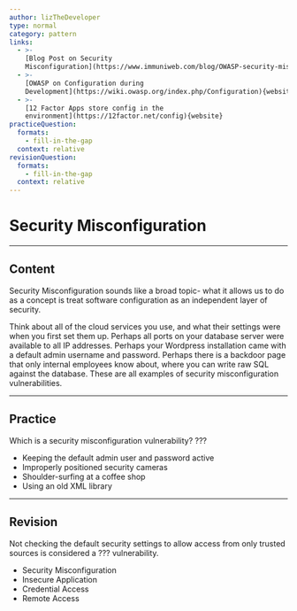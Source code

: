 ```yaml
---
author: lizTheDeveloper
type: normal
category: pattern
links:
  - >-
    [Blog Post on Security
    Misconfiguration](https://www.immuniweb.com/blog/OWASP-security-misconfiguration.html){website}
  - >-
    [OWASP on Configuration during
    Development](https://wiki.owasp.org/index.php/Configuration){website}
  - >-
    [12 Factor Apps store config in the
    environment](https://12factor.net/config){website}
practiceQuestion:
  formats:
    - fill-in-the-gap
  context: relative
revisionQuestion:
  formats:
    - fill-in-the-gap
  context: relative
---
```


# Security Misconfiguration


---

## Content

Security Misconfiguration sounds like a broad topic- what it allows us to do as a concept is treat software configuration as an independent layer of security.

Think about all of the cloud services you use, and what their settings were when you first set them up. Perhaps all ports on your database server were available to all IP addresses. Perhaps your Wordpress installation came with a default admin username and password. Perhaps there is a backdoor page that only internal employees know about, where you can write raw SQL against the database. These are all examples of security misconfiguration vulnerabilities.


---

## Practice

Which is a security misconfiguration vulnerability?
???

- Keeping the default admin user and password active
- Improperly positioned security cameras
- Shoulder-surfing at a coffee shop
- Using an old XML library


---

## Revision

Not checking the default security settings to allow access from only trusted sources is considered a ??? vulnerability.

- Security Misconfiguration
- Insecure Application
- Credential Access
- Remote Access
